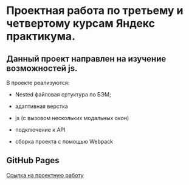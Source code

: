 # Проектная работа по третьему и четвертому курсам Яндекс практикума.

## Данный проект направлен на изучение возможностей js.

В проекте реализуются:

- Nested файловая сртуктура по БЭМ;

- адаптивная верстка

- js (с вызовом нескольких модальных окон)

- подключение к API

- сборка проекта с помощью Webpack

## GitHub Pages

<a href="https://mobidikt.github.io/mesto">Ссылка на проектную работу</a>
